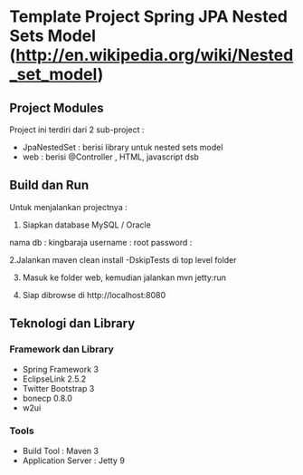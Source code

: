 # Template Project Spring JPA Nested Sets Model (http://en.wikipedia.org/wiki/Nested_set_model) #


## Project Modules ##

Project ini terdiri dari 2 sub-project :
* JpaNestedSet : berisi library untuk nested sets model
* web : berisi @Controller , HTML, javascript dsb

## Build dan Run ##

Untuk menjalankan projectnya :

1. Siapkan database MySQL / Oracle

nama db : kingbaraja
username : root
password : 

2.Jalankan maven clean install -DskipTests di top level folder

3. Masuk ke folder web, kemudian jalankan mvn jetty:run

4. Siap dibrowse di http://localhost:8080


## Teknologi dan Library ##

### Framework dan Library ###

* Spring Framework 3
* EclipseLink 2.5.2
* Twitter Bootstrap 3
* bonecp  0.8.0
* w2ui 


### Tools ###

* Build Tool : Maven 3
* Application Server : Jetty 9